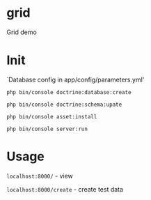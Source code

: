 grid
====

Grid demo

Init 
====

`Database config in app/config/parameters.yml'

`php bin/console doctrine:database:create`

`php bin/console doctrine:schema:upate`

`php bin/console asset:install`

`php bin/console server:run`

Usage 
====

`localhost:8000/` - view

`localhost:8000/create` - create test data
